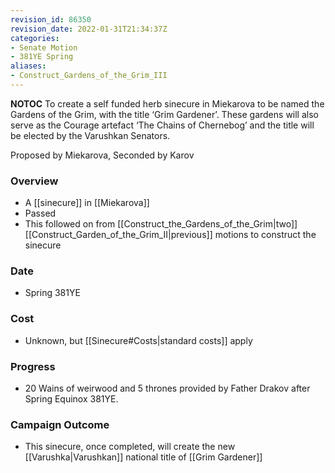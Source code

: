 ```yaml
---
revision_id: 86350
revision_date: 2022-01-31T21:34:37Z
categories:
- Senate Motion
- 381YE Spring
aliases:
- Construct_Gardens_of_the_Grim_III
---
```



__NOTOC__
To create a self funded herb sinecure in Miekarova to be named the Gardens of the Grim, with the title ‘Grim Gardener’. These gardens will also serve as the Courage artefact ‘The Chains of Chernebog’ and the title will be elected by the Varushkan Senators.

Proposed by Miekarova, Seconded by Karov
 
### Overview
* A [[sinecure]] in [[Miekarova]]
* Passed
* This followed on from [[Construct_the_Gardens_of_the_Grim|two]] [[Construct_Garden_of_the_Grim_II|previous]] motions to construct the sinecure
 
### Date
* Spring 381YE

### Cost
* Unknown, but [[Sinecure#Costs|standard costs]] apply

### Progress
* 20 Wains of weirwood and 5 thrones provided by Father Drakov after Spring Equinox 381YE.

### Campaign Outcome
* This sinecure, once completed, will create the new [[Varushka|Varushkan]] national title of [[Grim Gardener]]